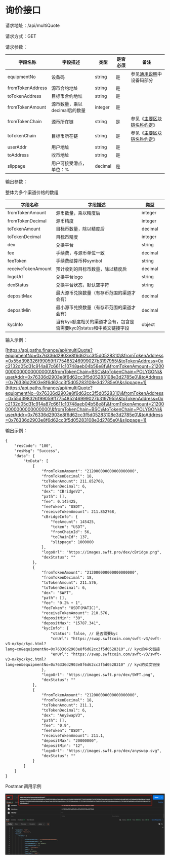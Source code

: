 # 询价接口

请求地址：/api/multiQuote

请求方式：GET

请求参数：

| 字段名称             | 字段描述               | 类型      | 是否必须 | 备注                                                                               |
| ---------------- | ------------------ | ------- | ---- | -------------------------------------------------------------------------------- |
| equipmentNo      | 设备码                | string  | 是    | 参见[通用说明](../ji-ben-shuo-ming/tong-yong-shuo-ming.md#she-bei-ma-shuo-ming)中设备码部分  |
| fromTokenAddress | 源币合约地址             | string  | 是    |                                                                                  |
| toTokenAddress   | 目标币合约地址            | string  | 是    |                                                                                  |
| fromTokenAmount  | 源币数量，乘以decimal后的数量 | integer | 是    |                                                                                  |
| fromTokenChain   | 源币所在链              | string  | 是    | 参见《[主要区块链名称约定](../ji-ben-shuo-ming/zhu-yao-qu-kuai-lian-ming-cheng-yue-ding.md)》 |
| toTokenChain     | 目标币所在链             | string  | 是    | 参见《[主要区块链名称约定](../ji-ben-shuo-ming/zhu-yao-qu-kuai-lian-ming-cheng-yue-ding.md)》 |
| userAddr         | 用户地址               | string  | 是    |                                                                                  |
| toAddress        | 收币地址               | string  | 是    |                                                                                  |
| slippage         | 用户可接受滑点，单位：%       | decimal | 是    |                                                                                  |

输出参数：

整体为多个渠道价格的数组

| 字段名称               | 字段描述                                     | 类型      |   |
| ------------------ | ---------------------------------------- | ------- | - |
| fromTokenAmount    | 源币数量，乘以精度后                               | integer |   |
| fromTokenDecimal   | 源币精度                                     | integer |   |
| toTokenAmount      | 目标币数量，除以精度后                              | decimal |   |
| toTokenDecimal     | 目标币精度                                    | integer |   |
| dex                | 兑换平台                                     | string  |   |
| fee                | 手续费，与源币单位一致                              | decimal |   |
| feeToken           | 手续费结算币种symbol                            | string  |   |
| receiveTokenAmount | 预计收到的目标币数量，除以精度后                         | decimal |   |
| logoUrl            | 兑换平台logo                                 | string  |   |
| dexStatus          | 兑换平台状态，默认空字符                             | string  |   |
| depositMax         | 最大源币兑换数量（有存币范围的渠道才会有）                    | decimal |   |
| depositMin         | 最小源币兑换数量（有存币范围的渠道才会有）                    | decimal |   |
| kycInfo            | 当有kyc额度相关的渠道才会有，包含是否需要kyc的status和中英文链接字段 | object  |   |

输入示例：

[https://api.paths.finance/api/multiQuote?equipmentNo=0x76336d2903e8f6d62cc3f5d0528310\&fromTokenAddress=0x55d398326f99059ff775485246999027b3197955\&toTokenAddress=0xc2132d05d31c914a87c6611c10748aeb04b58e8f\&fromTokenAmount=212000000000000000000\&fromTokenChain=BSC\&toTokenChain=POLYGON\&userAddr=0x76336d2903e8f6d62cc3f5d05283108e3d2785e0\&toAddress=0x76336d2903e8f6d62cc3f5d05283108e3d2785e0\&slippage=1](https://api.paths.finance/api/multiQuote?equipmentNo=0x76336d2903e8f6d62cc3f5d0528310\&fromTokenAddress=0x55d398326f99059ff775485246999027b3197955\&toTokenAddress=0xc2132d05d31c914a87c6611c10748aeb04b58e8f\&fromTokenAmount=212000000000000000000\&fromTokenChain=BSC\&toTokenChain=POLYGON\&userAddr=0x76336d2903e8f6d62cc3f5d05283108e3d2785e0\&toAddress=0x76336d2903e8f6d62cc3f5d05283108e3d2785e0\&slippage=1)

输出示例：

```
{
    "resCode": "100",
    "resMsg": "Success",
    "data": {
        "txData": [
            {
                "fromTokenAmount": "212000000000000000000",
                "fromTokenDecimal": 18,
                "toTokenAmount": 211.852768,
                "toTokenDecimal": 6,
                "dex": "CBridgeV2",
                "path": [],
                "fee": 0.145425,
                "feeToken": "USDT",
                "receiveTokenAmount": 211.852768,
                "cBridgeInfo": {
                    "feeAmount": 145425,
                    "token": "USDT",
                    "fromChainId": 56,
                    "toChainId": 137,
                    "slippage": 1000000
                },
                "logoUrl": "https://images.swft.pro/dex/cBridge.png",
                "dexStatus": ""
            },
            {
                "fromTokenAmount": "212000000000000000000",
                "fromTokenDecimal": 18,
                "toTokenAmount": 211.576,
                "toTokenDecimal": 6,
                "dex": "SWFT",
                "path": [],
                "fee": "0.2% + 1",
                "feeToken": "USDT(MATIC)",
                "receiveTokenAmount": 210.576,
                "depositMin": "30",
                "depositMax": "15787.341",
                "kycInfo": {
                    "status": false, // 是否需要kyc
                    "cnUrl": "https://swap.swftcoin.com/swft-v3/swft-v3-m/kyc/kyc.html?lang=cn&equipmentNo=0x76336d2903e8f6d62cc3f5d0528310",// kyc的中文链接
                    "enUrl": "https://swap.swftcoin.com/swft-v3/swft-v3-m/kyc/kyc.html?lang=en&equipmentNo=0x76336d2903e8f6d62cc3f5d0528310" // kyc的英文链接
                },
                "logoUrl": "https://images.swft.pro/dex/SWFT.png",
                "dexStatus": ""
            },
            {
                "fromTokenAmount": "212000000000000000000",
                "fromTokenDecimal": 18,
                "toTokenAmount": 211.1,
                "toTokenDecimal": 6,
                "dex": "AnySwapV3",
                "path": [],
                "fee": "0.9",
                "feeToken": "USDT",
                "receiveTokenAmount": 211.1,
                "depositMax": "20000000",
                "depositMin": "12",
                "logoUrl": "https://images.swft.pro/dex/anyswap.svg",
                "dexStatus": ""
            }
        ]
    }
}
```

Postman调用示例

![](../.gitbook/assets/quote-cc.png)
